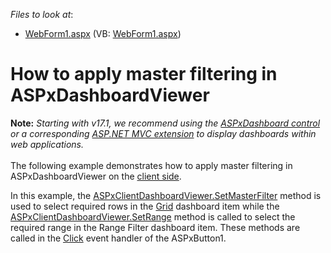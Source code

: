 <!-- default file list -->
*Files to look at*:

* [WebForm1.aspx](./CS/Dashboard_SetMasterFilter/WebForm1.aspx) (VB: [WebForm1.aspx](./VB/Dashboard_SetMasterFilter/WebForm1.aspx))
<!-- default file list end -->
# How to apply master filtering in ASPxDashboardViewer


<p><strong>Note:</strong> <em>Starting with v17.1, we recommend using the <a href="https://documentation.devexpress.com/Dashboard/CustomDocument16976.aspx">ASPxDashboard control</a> or a corresponding <a href="https://documentation.devexpress.com/Dashboard/CustomDocument16977.aspx">ASP.NET MVC extension</a> to display dashboards within web applications.</em><br><br>The following example demonstrates how to apply master filtering in ASPxDashboardViewer on the <a href="http://documentation.devexpress.com/#Dashboard/CustomDocument17375">client side</a>.</p>
<p>In this example, the <a href="http://documentation.devexpress.com/#Dashboard/DevExpressDashboardWebScriptsASPxClientDashboardViewer_SetMasterFiltertopic">ASPxClientDashboardViewer.SetMasterFilter</a> method is used to select required rows in the <a href="http://documentation.devexpress.com/#Dashboard/CustomDocument15150">Grid</a> dashboard item while the <a href="https://documentation.devexpress.com/#Dashboard/DevExpressDashboardWebScriptsASPxClientDashboardViewer_SetRangetopic">ASPxClientDashboardViewer.SetRange</a> method is called to select the required range in the Range Filter dashboard item. These methods are called in the <a href="http://documentation.devexpress.com/#AspNet/DevExpressWebASPxButton_Clicktopic">Click</a> event handler of the ASPxButton1.<br><br></p>

<br/>


